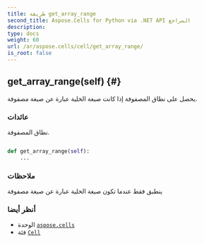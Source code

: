 ```yaml
---
title: طريقة get_array_range
second_title: Aspose.Cells for Python via .NET API المراجع
description:
type: docs
weight: 60
url: /ar/aspose.cells/cell/get_array_range/
is_root: false
---
```

##  get_array_range(self) {#}
يحصل على نطاق المصفوفة إذا كانت صيغة الخلية عبارة عن صيغة مصفوفة.


###  عائدات

نطاق المصفوفة.


```python

def get_array_range(self):
    ...
```


###  ملاحظات

ينطبق فقط عندما تكون صيغة الخلية عبارة عن صيغة مصفوفة


###  أنظر أيضا

* الوحدة [`aspose.cells`](../../)
* فئة [`Cell`](/cells/python-net/ar/aspose.cells/cell)

